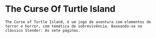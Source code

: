 # The Curse Of Turtle Island
    
    The Curse of Turtle Island, é um jogo de aventura com elementos de terror e horror, com temática de sobrevivência. Baseando-se no clássico Slender: As sete páginas.